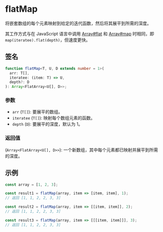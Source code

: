 # flatMap

将嵌套数组的每个元素映射到给定的迭代函数，然后将其展平到所需的深度。

其工作方式与在 JavaScript 语言中调用 [Array#flat](https://developer.mozilla.org/zh-CN/docs/Web/JavaScript/Reference/Global_Objects/Array/flat) 和 [Array#map](https://developer.mozilla.org/zh-CN/docs/Web/JavaScript/Reference/Global_Objects/Array/map) 时相同，即 `map(iteratee).flat(depth)`，但速度更快。

## 签名

```typescript
function flatMap<T, U, D extends number = 1>(
  arr: T[],
  iteratee: (item: T) => U,
  depth?: D
): Array<FlatArray<U[], D>>;
```

### 参数

- `arr` (`T[]`): 要展平的数组。
- `iteratee` (`T[]`): 映射每个数组元素的函数。
- `depth` (`D`): 要展平的深度，默认为 1。

### 返回值

(`Array<FlatArray<U[], D>>`): 一个新数组，其中每个元素都已映射并展平到所需的深度。

## 示例

```typescript
const array = [1, 2, 3];

const result1 = flatMap(array, item => [item, item], 1);
// 返回 [1, 1, 2, 2, 3, 3]

const result2 = flatMap(array, item => [[item, item]], 2);
// 返回 [1, 1, 2, 2, 3, 3]

const result3 = flatMap(array, item => [[[item, item]]], 3);
// 返回 [1, 1, 2, 2, 3, 3]
```
